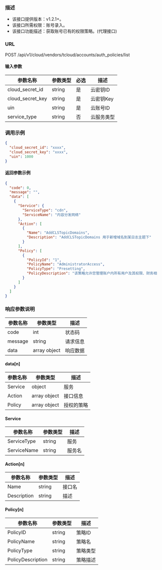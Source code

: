 ### 描述

- 该接口提供版本：v1.2.1+。
- 该接口所需权限：账号录入。
- 该接口功能描述：获取账号已有的权限策略。(代理接口)

### URL

POST /api/v1/cloud/vendors/tcloud/accounts/auth_policies/list

#### 输入参数

| 参数名称             | 参数类型   | 必选 | 描述     |
|------------------|--------|----|--------|
| cloud_secret_id  | string | 是  | 云密钥ID  |
| cloud_secret_key | string | 是  | 云密钥Key |
| uin              | string | 是  | 云账号ID  |
| service_type     | string | 否  | 云服务类型  |

### 调用示例

```json
{
  "cloud_secret_id": "xxxx",
  "cloud_secret_key": "xxxx",
  "uin": 1000
}
```

#### 返回参数示例

```json
{
  "code": 0,
  "message": "",
  "data": [
    {
      "Service": {
        "ServiceType": "cdn",
        "ServiceName": "内容分发网络"
      },
      "Action": [
        {
          "Name": "AddCLSTopicDomains",
          "Description": "AddCLSTopicDomains 用于新增域名到某日志主题下"
        }
      ],
      "Policy": [
        {
          "PolicyId": "1",
          "PolicyName": "AdministratorAccess",
          "PolicyType": "Presetting",
          "PolicyDescription": "该策略允许您管理账户内所有用户及其权限、财务相关的信息、云服务资产。"
        }
      ]
    }
  ]
}
```

### 响应参数说明

| 参数名称    | 参数类型         | 描述   |
|---------|--------------|------|
| code    | int          | 状态码  |
| message | string       | 请求信息 |
| data    | array object | 响应数据 |

#### data[n]

| 参数名称    | 参数类型         | 描述    |
|---------|--------------|-------|
| Service | object       | 服务    |
| Action  | array object | 接口信息  |
| Policy  | array object | 授权的策略 |

#### Service

| 参数名称        | 参数类型   | 描述  |
|-------------|--------|-----|
| ServiceType | string | 服务  |
| ServiceName | string | 服务名 |

#### Action[n]

| 参数名称        | 参数类型   | 描述  |
|-------------|--------|-----|
| Name        | string | 接口名 |
| Description | string | 描述  |

#### Policy[n]

| 参数名称              | 参数类型   | 描述   |
|-------------------|--------|------|
| PolicyID          | string | 策略ID |
| PolicyName        | string | 策略名  |
| PolicyType        | string | 策略类型 |
| PolicyDescription | string | 策略描述 |
